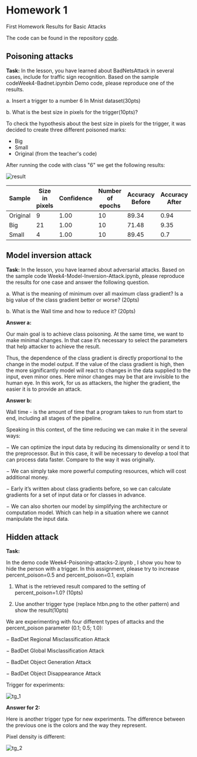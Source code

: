 # Homework 1 

First Homework Results for Basic Attacks

The code can be found in the repository [code](/code).

##  Poisoning attacks

<b>Task:</b> In the lesson, you have learned about BadNetsAttack in several cases, include for
traffic sign recognition. Based on the sample codeWeek4-Badnet.ipynbin Demo code,
please reproduce one of the results.

a. Insert a trigger to a number 6 In Mnist dataset(30pts)

b. What is the best size in pixels for the trigger(10pts)?


To check the hypothesis about the best size in pixels for the trigger, it was decided to
create three different poisoned marks:

- Big
- Small
- Original (from the teacher's code)
  
After running the code with class "6" we get the following results:

![result](/img/res_6.png)


| Sample | Size in pixels | Confidence | Number of epochs | Accuracy Before | Accuracy After |
| --- | --- | --- | --- | --- | --- |
| Original | 9 | 1.00 | 10 | 89.34 | 0.94 |
| Big | 21 | 1.00 | 10 | 71.48 | 9.35 |
| Small | 4 | 1.00 | 10 | 89.45 | 0.7 |

## Model inversion attack

<b>Task:</b> In the lesson, you have learned about adversarial attacks. Based on the sample
code Week4-Model-Inversion-Attack.ipynb, please reproduce the results for one case
and answer the following question.

a. What is the meaning of minimum over all maximum class gradient? Is a big value of the class gradient better or worse? (20pts)

b. What is the Wall time and how to reduce it? (20pts)

<b>Answer a:</b>

Our main goal is to achieve class poisoning. At the same time, we want to make minimal changes. In that case 
it’s necessary to select the parameters that help attacker to achieve the result.

Thus, the dependence of the class gradient is directly proportional to the change in the
model output. If the value of the class gradient is high, then the more significantly model
will react to changes in the data supplied to the input, even minor ones. Here minor
changes may be that are invisible to the human eye. In this work, for us as attackers, the
higher the gradient, the easier it is to provide an attack.


<b>Answer b:</b>

Wall time - is the amount of time that a program takes to run from start to end, including
all stages of the pipeline.

Speaking in this context, of the time reducing we can make it in the several ways:

  − We can optimize the input data by reducing its dimensionality or send it to the
  preprocessor. But in this case, it will be necessary to develop a tool that can
  process data faster. Compare to the way it was originally.
  
  − We can simply take more powerful computing resources, which will cost
  additional money.
  
  − Early it’s written about class gradients before, so we can calculate gradients for a
  set of input data or for classes in advance.
  
  − We can also shorten our model by simplifying the architecture or computation
  model. Which can help in a situation where we cannot manipulate the input
  data.


## Hidden attack

<b>Task:</b> 

In the demo code Week4-Poisoning-attacks-2.ipynb , I show you how to hide the
person with a trigger. In this assignment, please try to increase percent_poison=0.5 and
percent_poison=0.1, explain

1. What is the retrieved result compared to the setting of percent_poison=1.0?
(10pts)

3. Use another trigger type (replace htbn.png to the other pattern) and show the
result(10pts)

We are experimenting with four different types of attacks and the percent_poison
parameter (0.1; 0.5; 1.0):

  − BadDet Regional Misclassification Attack
  
  − BadDet Global Misclassification Attack
  
  − BadDet Object Generation Attack
  
  − BadDet Object Disappearance Attack

Trigger for experiments:

![tg_1](/img/1.png)

<b>Answer for 2:</b>

Here is another trigger type for new experiments. The difference between the previous
one is the colors and the way they represent. 

Pixel density is different:

![tg_2](/img/2.png)
